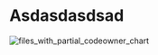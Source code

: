 # Asdasdasdsad
![files_with_partial_codeowner_chart](https://github.com/candradesm/poc-compose-lazycolum/assets/142391796/2afad39a-bbb2-49ff-86fd-4401d4b15ea8)
